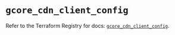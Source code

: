# `gcore_cdn_client_config`

Refer to the Terraform Registry for docs: [`gcore_cdn_client_config`](https://registry.terraform.io/providers/g-core/gcore/0.31.1/docs/resources/cdn_client_config).

